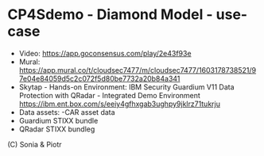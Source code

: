 # CP4Sdemo - Diamond Model - use-case
- Video: https://app.goconsensus.com/play/2e43f93e
- Mural: https://app.mural.co/t/cloudsec7477/m/cloudsec7477/1603178738521/97e04e84059d5c2c072f5d80be7732a20b84a341
- Skytap - Hands-on Environment: IBM Security Guardium V11 Data Protection with QRadar - Integrated Demo Environment https://ibm.ent.box.com/s/eeiy4gfhxgab3ughpy9jklrz71tukrju
- Data assets:
-CAR asset data
- Guardium STIXX bundle
- QRadar STIXX bundleg
 
 (C) Sonia & Piotr
